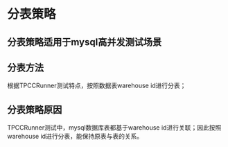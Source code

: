 # 分表策略
## 分表策略适用于mysql高并发测试场景
## 分表方法
根据TPCCRunner测试特点，按照数据表warehouse id进行分表；
## 分表策略原因
TPCCRunner测试中，mysql数据库表都基于warehouse id进行关联；因此按照warehouse id进行分表，能保持原表与表的关系。
